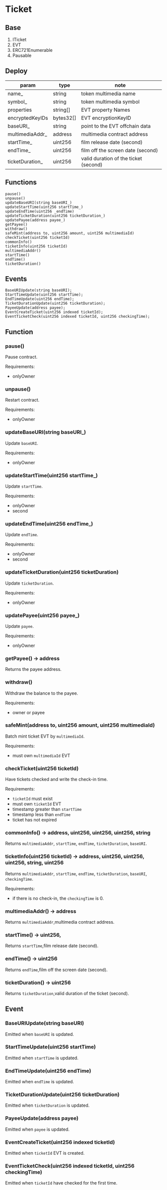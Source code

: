 # Ticket

## Base

1. ITicket
2. EVT
3. ERC721Enumerable
4. Pausable

## Deploy

| param            | type      | note                                  |
| ---------------- | --------- | ------------------------------------- |
| name\_           | string    | token multimedia name                 |
| symbol\_         | string    | token multimedia symbol               |
| properties       | string[]  | EVT property Names                    |
| encryptedKeyIDs  | bytes32[] | EVT encryptionKeyID                   |
| baseURI\_        | string    | point to the EVT offchain data        |
| multimediaAddr\_ | address   | multimedia contract address           |
| startTime\_      | uint256   | film release date (second)            |
| endTime\_        | uint256   | film off the screen date (second)     |
| ticketDuration\_ | uint256   | valid duration of the ticket (second) |

## Functions

```
pause()
unpause()
updateBaseURI(string baseURI_)
updateStartTime(uint256 startTime_)
updateEndTime(uint256 _endTime)
updateTicketDuration(uint256 ticketDuration_)
updatePayee(address payee_)
getPayee()
withdraw()
safeMint(address to, uint256 amount, uint256 multimediaId)
checkTicket(uint256 ticketId)
commonInfo()
ticketInfo(uint256 ticketId)
multimediaAddr()
startTime()
endTime()
ticketDuration()
```

## Events

```
BaseURIUpdate(string baseURI);
StartTimeUpdate(uint256 startTime);
EndTimeUpdate(uint256 endTime);
TicketDurationUpdate(uint256 ticketDuration);
PayeeUpdate(address payee);
EventCreateTicket(uint256 indexed ticketId);
EventTicketCheck(uint256 indexed ticketId, uint256 checkingTime);
```

## Function

### pause()

Pause contract.

Requirements:

- onlyOwner

### unpause()

Restart contract.

Requirements:

- onlyOwner

### updateBaseURI(string baseURI\_)

Update `baseURI`.

Requirements:

- onlyOwner

### updateStartTime(uint256 startTime\_)

Update `startTime`.

Requirements:

- onlyOwner
- second

### updateEndTime(uint256 endTime\_)

Update `endTime`.

Requirements:

- onlyOwner
- second

### updateTicketDuration(uint256 ticketDuration)

Update `ticketDuration`.

Requirements:

- onlyOwner

### updatePayee(uint256 payee\_)

Update `payee`.

Requirements:

- onlyOwner

### getPayee() -> address

Returns the payee address.

### withdraw()

Withdraw the balance to the payee.

Requirements:

- owner or payee

### safeMint(address to, uint256 amount, uint256 multimediaId)

Batch mint ticket EVT by `multimediaId`.

Requirements:

- must own `multimediaId` EVT

### checkTicket(uint256 ticketId)

Have tickets checked and write the check-in time.

Requirements:

- `ticketId` must exist
- must own `ticketId` EVT
- timestamp greater than `startTime`
- timestamp less than `endTime`
- ticket has not expired

### commonInfo() -> address, uint256, uint256, uint256, string

Returns `multimediaAddr`, `startTime`, `endTime`, `ticketDuration`, `baseURI`.

### ticketInfo(uint256 ticketId) -> address, uint256, uint256, uint256, string, uint256

Returns `multimediaAddr`, `startTime`, `endTime`, `ticketDuration`, `baseURI`, `checkingTime`.

Requirements:

- if there is no check-in, the `checkingTime` is 0.

### multimediaAddr() -> address

Returns `multimediaAddr`,multimedia contract address.

### startTime() -> uint256,

Returns `startTime`,film release date (second).

### endTime() -> uint256

Returns `endTime`,film off the screen date (second).

### ticketDuration() -> uint256

Returns `ticketDuration`,valid duration of the ticket (second).

## Event

### BaseURIUpdate(string baseURI)

Emitted when `baseURI` is updated.

### StartTimeUpdate(uint256 startTime)

Emitted when `startTime` is updated.

### EndTimeUpdate(uint256 endTime)

Emitted when `endTime` is updated.

### TicketDurationUpdate(uint256 ticketDuration)

Emitted when `ticketDuration` is updated.

### PayeeUpdate(address payee)

Emitted when `payee` is updated.

### EventCreateTicket(uint256 indexed ticketId)

Emitted when `ticketId` EVT is created.

### EventTicketCheck(uint256 indexed ticketId, uint256 checkingTime)

Emitted when `ticketId` have checked for the first time.
